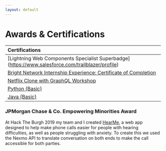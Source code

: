 ```yaml
---
layout: default
---
```


# Awards & Certifications

| Certifications                                                   |
|:------------------------------------------------------------|
| [Lightning Web Components Specialist Superbadge] (https://www.salesforce.com/trailblazer/profile) |
| [Bright Network Internship Experience: Certificate of Completion](https://www.brightnetwork.co.uk/certificates/internship-experience-uk-techn_ycf31rmiz7kw0p/)       |
| [Netflix Clone with GraphQL Workshop](https://badgr.com/public/assertions/iqAuwki3Q8ie79yUvZgwHw)          | 
| [Python (Basic)](https://www.hackerrank.com/certificates/e30643b02cf6)          | 
| [Java (Basic)](https://www.hackerrank.com/certificates/0bfe8e030f96)  |

### JPMorgan Chase & Co. Empowering Minorities Award 
At Hack The Burgh 2019 my team and I created [HearMe](https://devpost.com/software/hear-me), a web app designed to help make phone calls easier for people with hearing difficulties, as well as people struggling with anxiety. To create this we used the Nexmo API to translate conversation on both ends to make the call accessible for both parties.
